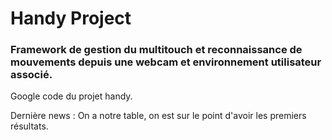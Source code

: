 # Handy Project #
### Framework de gestion du multitouch et reconnaissance de mouvements depuis une webcam et environnement utilisateur associé. ###

Google code du projet handy.

Dernière news : On a notre table, on est sur le point d'avoir les premiers résultats.